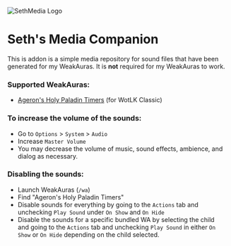 ![SethMedia Logo](https://cdn.cottle.cloud/sethmedia/sethmedia-animated.gif) 
# Seth's Media Companion

This is addon is a simple media repository for sound files that have been generated for my WeakAuras. It is **not** required for my WeakAuras to work.

### Supported WeakAuras:
- [Ageron's Holy Paladin Timers](https://wago.io/uuf_4hK5z) (for WotLK Classic)

### To increase the volume of the sounds:

- Go to `Options` > `System` > `Audio`
- Increase `Master Volume`
- You may decrease the volume of music, sound effects, ambience, and dialog as necessary.
 

### Disabling the sounds:

- Launch WeakAuras (`/wa`)
- Find "Ageron's Holy Paladin Timers" 
- Disable sounds for everything by going to the `Actions` tab and unchecking `Play Sound` under `On Show` and `On Hide`
- Disable the sounds for a specific bundled WA by selecting the child and going to the `Actions` tab and unchecking `Play Sound` in either `On Show` or `On Hide` depending on the child selected.

